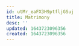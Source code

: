 ```yaml
---
id: utMr_eaFX3H9ptfljGSuj
title: Matrimony
desc: ''
updated: 1643723096356
created: 1643723096356
---
```


